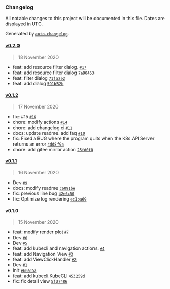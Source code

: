 ### Changelog

All notable changes to this project will be documented in this file. Dates are displayed in UTC.

Generated by [`auto-changelog`](https://github.com/CookPete/auto-changelog).

#### [v0.2.0](https://github.com/TNK-Studio/lazykube/compare/v0.1.2...v0.2.0)

> 18 November 2020

- feat: add resource filter dialog. [`#17`](https://github.com/TNK-Studio/lazykube/pull/17)
- feat: add resource filter dialog [`7a90453`](https://github.com/TNK-Studio/lazykube/commit/7a90453b8ad08f8e64107d5f1b8c26aecd81d72a)
- feat: filter dialog [`71f52e2`](https://github.com/TNK-Studio/lazykube/commit/71f52e28b0ac1ec5c698eeb0f5b59d809af952bc)
- feat: add dialog [`591b52b`](https://github.com/TNK-Studio/lazykube/commit/591b52bee1fe7554178630f12b66d2eb9778a168)

#### [v0.1.2](https://github.com/TNK-Studio/lazykube/compare/v0.1.1...v0.1.2)

> 17 November 2020

- fix: #15 [`#16`](https://github.com/TNK-Studio/lazykube/pull/16)
- chore: modify actions [`#14`](https://github.com/TNK-Studio/lazykube/pull/14)
- chore: add changelog ci [`#11`](https://github.com/TNK-Studio/lazykube/pull/11)
- docs: update readme. add faq [`#10`](https://github.com/TNK-Studio/lazykube/pull/10)
- fix: Fixed a BUG where the program quits when the K8s API Server returns an error [`4dd8f9a`](https://github.com/TNK-Studio/lazykube/commit/4dd8f9a6222d1a25bb82443e26cad23bf226a956)
- chore: add gitee mirror action [`25fd0f0`](https://github.com/TNK-Studio/lazykube/commit/25fd0f038ce07c41f9d6d4b796a4c8f71f50bacb)

#### [v0.1.1](https://github.com/TNK-Studio/lazykube/compare/v0.1.0...v0.1.1)

> 16 November 2020

- Dev [`#9`](https://github.com/TNK-Studio/lazykube/pull/9)
- docs: modify readme [`c6091be`](https://github.com/TNK-Studio/lazykube/commit/c6091be52028d6860054cc3956e6f19bf4d43abb)
- fix: previous line bug [`42e6c50`](https://github.com/TNK-Studio/lazykube/commit/42e6c506756326d8271bcb21b7fe7164cc8b409b)
- fix: Optimize log rendering [`ec1ba69`](https://github.com/TNK-Studio/lazykube/commit/ec1ba69e773b00da2a5128d9f9111ba411e2f63e)

#### v0.1.0

> 15 November 2020

- feat: modify render plot [`#7`](https://github.com/TNK-Studio/lazykube/pull/7)
- Dev [`#6`](https://github.com/TNK-Studio/lazykube/pull/6)
- Dev [`#5`](https://github.com/TNK-Studio/lazykube/pull/5)
- feat: add kubecli and navigation actions. [`#4`](https://github.com/TNK-Studio/lazykube/pull/4)
- feat: add Navigation View [`#3`](https://github.com/TNK-Studio/lazykube/pull/3)
- feat: add ViewClickHandler [`#2`](https://github.com/TNK-Studio/lazykube/pull/2)
- Dev [`#1`](https://github.com/TNK-Studio/lazykube/pull/1)
- init [`e60a15a`](https://github.com/TNK-Studio/lazykube/commit/e60a15aaed1232b328bab2896657cd7abe92b17f)
- feat: add kubecli.KubeCLI [`453259d`](https://github.com/TNK-Studio/lazykube/commit/453259dd37c54ed11562cadea63d92fd3c595f7b)
- fix: fix detail view [`5f27486`](https://github.com/TNK-Studio/lazykube/commit/5f2748638b318b24e68e734b5e94446f1d964760)
